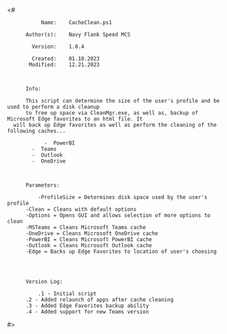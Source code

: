<#


               Name:    CacheClean.ps1                                                               
                                                                                                   
          Author(s):    Navy Flank Speed MCS                                                                                                                                                 
                                                                                                       
            Version:    1.0.4                                                                        
                                                                                                  
            Created:    01.18.2023                                                                 
           Modified:    12.21.2023                                                                  
                                                                                                  
                                                                                                  
                                                                                                  
          Info:                                                                                   
                                                                                                  
          This script can determine the size of the user's profile and be used to perform a disk cleanup 
          to free up space via CleanMgr.exe, as well as, backup of Microsoft Edge favorites to an html file. It 
	  will back up Edge favorites as well as perform the cleaning of the following caches...
		  
		        -  PowerBI
			-  Teams
			-  Outlook
			-  OneDrive
          

          
          Parameters:
    
          	  -ProfileSize = Determines disk space used by the user's profile
		  -Clean = Cleans with default options
		  -Options = Opens GUI and allows selection of more options to clean
		  -MSTeams = Cleans Microsoft Teams cache
		  -OneDrive = Cleans Microsoft OneDrive cache
		  -PowerBI = Cleans Microsoft PowerBI cache
		  -Outlook = Cleans Microsoft Outlook cache
		  -Edge = Backs up Edge Favorites to location of user's choosing
		  
		  
          

          Version Log:

          	  .1 - Initial script
		  .2 - Added relaunch of apps after cache cleaning
		  .3 - Added Edge Favorites backup ability
		  .4 - Added support for new Teams version
                        

#>
